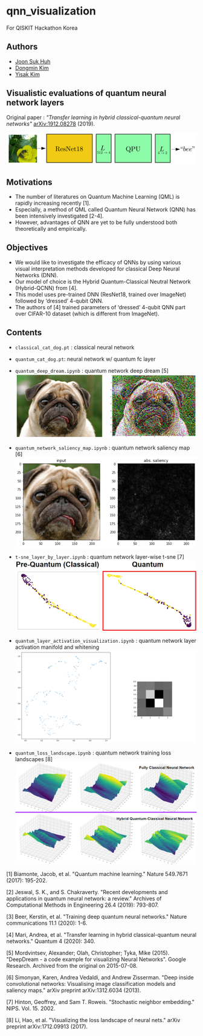 # qnn_visualization
For QISKIT Hackathon Korea

## Authors
* [Joon Suk Huh](https://github.com/JsHHsJ)
* [Dongmin Kim](https://github.com/dmk2436)
* [Yisak Kim](https://github.com/yisakk)

## Visualistic evaluations of quantum neural network layers
Original paper : *"Transfer learning in hybrid classical-quantum neural networks"* [arXiv:1912.08278](https://arxiv.org/abs/1912.08278) (2019).

![Figure](images/figure.png)

## Motivations
* The number of literatures on Quantum Machine Learning (QML) is rapidly increasing recently [1].
* Especially, a method of QML called Quantum Neural Network (QNN) has been intensively investigated [2-4].
* However, advantages of QNN are yet to be fully understood both theoretically and empirically.

## Objectives
* We would like to investigate the efficacy of QNNs by using various visual interpretation methods developed for classical Deep Neural Networks (DNN).
* Our model of choice is the Hybrid Quantum-Classical Neutral Network (Hybrid-QCNN) from [4].
* This model uses pre-trained DNN (ResNet18, trained over ImageNet) followed by ‘dressed’ 4-qubit QNN. 
* The authors of [4] trained parameters of ‘dressed’ 4-qubit QNN part over CIFAR-10 dataset (which is different from ImageNet).

## Contents
* `classical_cat_dog.pt` : classical neural network
* `quantum_cat_dog.pt`: neural network w/ quantum fc layer
* `quantum_deep_dream.ipynb` : quantum network deep dream [5]
![deep_dream](images/deep_dream.PNG)

* `quantum_network_saliency_map.ipynb` : quantum network saliency map [6]
![saliency_map](images/saliency_map.PNG)

* `t-sne_layer_by_layer.ipynb` : quantum network layer-wise t-sne [7]
![tsne](images/tsne.PNG)

* `quantum_layer_activation_visualization.ipynb` : quantum network layer activation manifold and whitening
![activation](images/activation.PNG)

* `quantum_loss_landscape.ipynb` : quantum network training loss landscapes [8]
![loss_landscape](images/loss_landscape.PNG)

[1] Biamonte, Jacob, et al. "Quantum machine learning." Nature 549.7671 (2017): 195-202.

[2] Jeswal, S. K., and S. Chakraverty. "Recent developments and applications in quantum neural network: a review." Archives of Computational Methods in Engineering 26.4 (2019): 793-807.

[3] Beer, Kerstin, et al. "Training deep quantum neural networks." Nature communications 11.1 (2020): 1-6.

[4] Mari, Andrea, et al. "Transfer learning in hybrid classical-quantum neural networks." Quantum 4 (2020): 340.

[5] Mordvintsev, Alexander; Olah, Christopher; Tyka, Mike (2015). "DeepDream - a code example for visualizing Neural Networks". Google Research. Archived from the original on 2015-07-08.

[6] Simonyan, Karen, Andrea Vedaldi, and Andrew Zisserman. "Deep inside convolutional networks: Visualising image classification models and saliency maps." arXiv preprint arXiv:1312.6034 (2013).

[7] Hinton, Geoffrey, and Sam T. Roweis. "Stochastic neighbor embedding." NIPS. Vol. 15. 2002.

[8] Li, Hao, et al. "Visualizing the loss landscape of neural nets." arXiv preprint arXiv:1712.09913 (2017).
